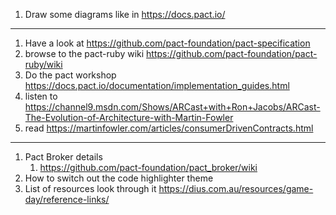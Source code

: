 1. Draw some diagrams like in https://docs.pact.io/

---

1. Have a look at https://github.com/pact-foundation/pact-specification
1. browse to the pact-ruby wiki https://github.com/pact-foundation/pact-ruby/wiki
1. Do the pact workshop https://docs.pact.io/documentation/implementation_guides.html
1. listen to https://channel9.msdn.com/Shows/ARCast+with+Ron+Jacobs/ARCast-The-Evolution-of-Architecture-with-Martin-Fowler
1. read https://martinfowler.com/articles/consumerDrivenContracts.html

---

1. Pact Broker details
   1. https://github.com/pact-foundation/pact_broker/wiki
1. How to switch out the code highlighter theme
1. List of resources look through it https://dius.com.au/resources/game-day/reference-links/